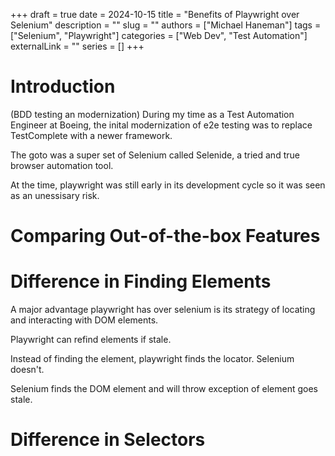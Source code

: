 +++ 
draft = true
date = 2024-10-15
title = "Benefits of Playwright over Selenium"
description = ""
slug = ""
authors = ["Michael Haneman"]
tags = ["Selenium", "Playwright"]
categories = ["Web Dev", "Test Automation"]
externalLink = ""
series = []
+++

# Introduction

(BDD testing an modernization)
During my time as a Test Automation Engineer at Boeing, the inital modernization of e2e testing was to replace TestComplete with a newer framework.

The goto was a super set of Selenium called Selenide, a tried and true browser automation tool.

At the time, playwright was still early in its development cycle so it was seen as an unessisary risk.

# Comparing Out-of-the-box Features

# Difference in Finding Elements

A major advantage playwright has over selenium is its strategy of locating and interacting with DOM elements.

Playwright can refind elements if stale.

Instead of finding the element, playwright finds the locator. Selenium doesn't.

Selenium finds the DOM element and will throw exception of element goes stale.

# Difference in Selectors
